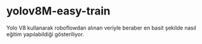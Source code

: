 # yolov8M-easy-train
Yolo V8 kullanarak roboflowdan alınan veriyle beraber en basit şekilde nasıl eğitim yapılabildiği gösteriliyor.
